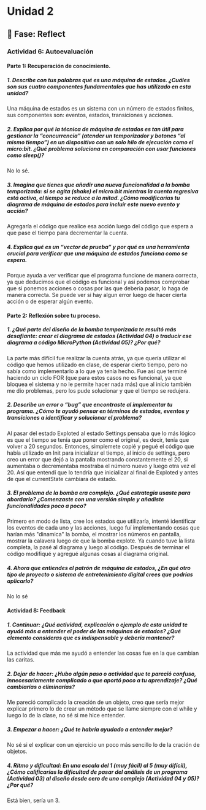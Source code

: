 # Unidad 2
## 🤔 Fase: Reflect
### Actividad 6: Autoevaluación
#### Parte 1: Recuperación de conocimiento.
##### 1. Describe con tus palabras qué es una máquina de estados. ¿Cuáles son sus cuatro componentes fundamentales que has utilizado en esta unidad?
   
   Una máquina de estados es un sistema con un número de estados finitos, sus componentes son: eventos, estados, transiciones y acciones.
##### 2. Explica por qué la técnica de máquina de estados es tan útil para gestionar la “concurrencia” (atender un temporizador y botones “al mismo tiempo”) en un dispositivo con un solo hilo de ejecución como el micro:bit. ¿Qué problema soluciona en comparación con usar funciones como sleep()?
No lo sé.
   
##### 3. Imagina que tienes que añadir una nueva funcionalidad a la bomba temporizada: si se agita (shake) el micro:bit mientras la cuenta regresiva está activa, el tiempo se reduce a la mitad. ¿Cómo modificarías tu diagrama de máquina de estados para incluir este nuevo evento y acción?
Agregaría el código que realice esa acción luego del código que espera a que pase el tiempo para decrementar la cuenta.

##### 4. Explica qué es un “vector de prueba” y por qué es una herramienta crucial para verificar que una máquina de estados funciona como se espera.
   
   Porque ayuda a ver verificar que el programa funcione de manera correcta, ya que deducimos que el código es funcional y asi podemos comprobar que si ponemos acciones o cosas por las que deberia pasar, lo haga de manera correcta. Se puede ver si hay algun error luego de hacer cierta acción o de esperar algún evento.

#### Parte 2: Reflexión sobre tu proceso.
##### 1. ¿Qué parte del diseño de la bomba temporizada te resultó más desafiante: crear el diagrama de estados (Actividad 04) o traducir ese diagrama a código MicroPython (Actividad 05)? ¿Por qué?
   
   La parte más difícil fue realizar la cuenta atrás, ya que quería utilizar el código que hemos utilizado en clase, de esperar cierto tiempo, pero no sabía como implementarlo a lo que ya tenía hecho. Fue así que terminé haciendo un ciclo FOR (que para estos casos no es funcional, ya que bloquea el sistema y no le permite hacer nada más) que al inicio también me dio problemas, pero los pude solucionar y que el tiempo se redujera.
##### 2. Describe un error o “bug” que encontraste al implementar tu programa. ¿Cómo te ayudó pensar en términos de estados, eventos y transiciones a identificar y solucionar el problema?
   
   Al pasar del estado Exploted al estado Settings pensaba que lo más lógico es que el tiempo se tenía que poner como el original, es decir, tenía que volver a 20 segundos. Entonces, simplemete copié y pegué el código que había utilizado en Init para inicializar el tiempo, al inicio de settings, pero creo un error que dejó a la pantalla mostrando constantemente el 20, si aumentaba o decrementaba mostraba el número nuevo y luego otra vez el 20. Así que entendí que lo tendría que inicializar al final de Exploted y antes de que el currentState cambiara de estado.

##### 3. El problema de la bomba era complejo. ¿Qué estrategia usaste para abordarlo? ¿Comenzaste con una versión simple y añadiste funcionalidades poco a poco?
   
   Primero en modo de lista, cree los estados que utilizaría, intenté identificar los eventos de cada uno y las acciones, luego fuí implementando cosas que harían más "dinamica" la bomba, el mostrar los números en pantalla, mostrar la calavera luego de que la bomba explote. Ya cuando tuve la lista completa, la pasé al diagrama y luego al código. Después de terminar el código modifiqué y agregué algunas cosas al diagrama original.
##### 4. Ahora que entiendes el patrón de máquina de estados, ¿En qué otro tipo de proyecto o sistema de entretenimiento digital crees que podrías aplicarlo?
   
   No lo sé
 #### Actividad 8: Feedback
 ##### 1. Continuar: ¿Qué actividad, explicación o ejemplo de esta unidad te ayudó más a entender el poder de las máquinas de estados? ¿Qué elemento consideras que es indispensable y debería mantener?
 La actividad que más me ayudó a entender las cosas fue en la que cambian las caritas.
 ##### 2. Dejar de hacer: ¿Hubo algún paso o actividad que te pareció confuso, innecesariamente complicado o que aportó poco a tu aprendizaje? ¿Qué cambiarías o eliminarías?
 Me pareció complicado la creación de un objeto, creo que sería mejor explicar primero lo de crear un método que se llame siempre con el while y luego lo de la clase, no sé si me hice entender.
 ##### 3. Empezar a hacer: ¿Qué te habría ayudado a entender mejor?
 No sé si el explicar con un ejercicio un poco más sencillo lo de la cración de objetos.
 ##### 4. Ritmo y dificultad: En una escala del 1 (muy fácil) al 5 (muy difícil), ¿Cómo calificarías la dificultad de pasar del análisis de un programa (Actividad 03) al diseño desde cero de uno complejo (Actividad 04 y 05)? ¿Por qué?
 Está bien, sería un 3.

   
